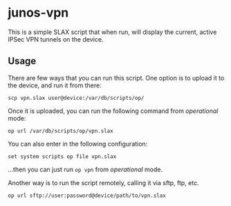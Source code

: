 # junos-vpn #

This is a simple SLAX script that when run, will display the current, active IPSec VPN tunnels on the device.

## Usage ##

There are few ways that you can run this script. One option is to upload it to the device, and run it from
there:

`scp vpn.slax user@device:/var/db/scripts/op/`

Once it is uploaded, you can run the following command from _*operational*_ mode:

`op url /var/db/scripts/op/vpn.slax`

You can also enter in the following configuration:

`set system scripts op file vpn.slax`

...then you can just run `op vpn` from _*operational*_ mode.

Another way is to run the script remotely, calling it via sftp, ftp, etc.

`op url sftp://user:password@device/path/to/vpn.slax`
